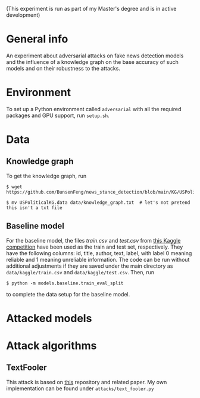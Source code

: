 (This experiment is run as part of my Master's degree and is in active development)

# General info

An experiment about adversarial attacks on fake news detection models and the influence
of a knowledge graph on the base accuracy of such models and on their robustness to
the attacks.

# Environment

To set up a Python environment called `adversarial` with all the required packages and 
GPU support, run `setup.sh`.

# Data

## Knowledge graph
To get the knowledge graph, run

```
$ wget https://github.com/BunsenFeng/news_stance_detection/blob/main/KG/USPoliticalKG.data

$ mv USPoliticalKG.data data/knowledge_graph.txt  # let's not pretend this isn't a txt file
```

## Baseline model

For the baseline model, the files *train.csv* and *test.csv* from 
[this Kaggle competition](https://www.kaggle.com/competitions/fake-news/data) have been used as the
train and test set, respectively. They have  the following columns: id, title, author, text, label, 
with label 0 meaning  reliable and 1 meaning unreliable information. The code can be run without 
additional adjustments if they are saved under the main directory as 
`data/kaggle/train.csv` and `data/kaggle/test.csv`.  Then, run

`$ python -m models.baseline.train_eval_split`

to complete the data setup for the baseline model.


# Attacked models

# Attack algorithms

## TextFooler

This attack is based on [this](https://github.com/jind11/TextFooler?fbclid=IwAR1PyCLr8kNDfQi8MKGhujfxG2iYCQKbs6NleA8vfkx5ATosiAI0VABHw28)
repository and related paper. My own implementation can be found under 
`attacks/text_fooler.py`
